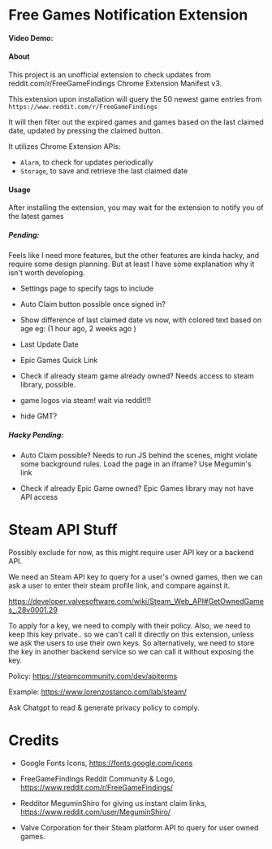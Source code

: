 # Free Games Notification Extension

#### Video Demo: <URL HERE>

#### About

This project is an unofficial extension to check updates from reddit.com/r/FreeGameFindings Chrome Extension Manifest v3.

This extension upon installation will query the 50 newest game entries from `https://www.reddit.com/r/FreeGameFindings`

It will then filter out the expired games and games based on the last claimed date, updated by pressing the claimed button.

It utilizes Chrome Extension APIs:

- `Alarm`, to check for updates periodically
- `Storage`, to save and retrieve the last claimed date

#### Usage

After installing the extension, you may wait for the extension to notify you of the latest games

##### Pending:

Feels like I need more features, but the other features are kinda hacky, and require some design planning. But at least I have some explanation why it isn't worth developing.

- Settings page to specify tags to include

- Auto Claim button possible once signed in?

- Show difference of last claimed date vs now, with colored text based on age
  eg: (1 hour ago, 2 weeks ago )

- Last Update Date

- Epic Games Quick Link

- Check if already steam game already owned? Needs access to steam library, possible.

- game logos via steam! wait via reddit!!!

- hide GMT?

##### Hacky Pending:

- Auto Claim possible? Needs to run JS behind the scenes, might violate some background rules. Load the page in an iframe? Use Megumin's link

- Check if already Epic Game owned? Epic Games library may not have API access

# Steam API Stuff

Possibly exclude for now, as this might require user API key or a backend API.

We need an Steam API key to query for a user's owned games, then we can ask a user to enter their steam profile link, and compare against it.

https://developer.valvesoftware.com/wiki/Steam_Web_API#GetOwnedGames_.28v0001.29

To apply for a key, we need to comply with their policy.
Also, we need to keep this key private.. so we can't call it directly on this extension, unless we ask the users to use their own keys. So alternatively, we need to store the key in another backend service so we can call it without exposing the key.

Policy:
https://steamcommunity.com/dev/apiterms

Example:
https://www.lorenzostanco.com/lab/steam/

Ask Chatgpt to read & generate privacy policy to comply.

# Credits

- Google Fonts Icons, https://fonts.google.com/icons

- FreeGameFindings Reddit Community & Logo, https://www.reddit.com/r/FreeGameFindings/

- Redditor MeguminShiro for giving us instant claim links, https://www.reddit.com/user/MeguminShiro/

- Valve Corporation for their Steam platform API to query for user owned games.
